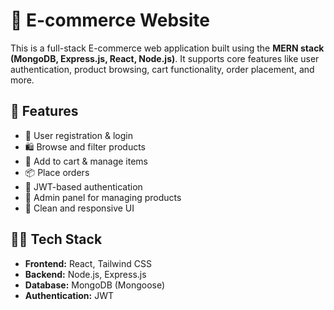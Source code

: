 # 🛒 E-commerce Website

This is a full-stack E-commerce web application built using the **MERN stack (MongoDB, Express.js, React, Node.js)**. It supports core features like user authentication, product browsing, cart functionality, order placement, and more.

## 🚀 Features

- 👤 User registration & login
- 🛍️ Browse and filter products
- 🛒 Add to cart & manage items
- 📦 Place orders
- 🔐 JWT-based authentication
- 🧾 Admin panel for managing products
- 💬 Clean and responsive UI

## 🧑‍💻 Tech Stack

- **Frontend:** React, Tailwind CSS
- **Backend:** Node.js, Express.js
- **Database:** MongoDB (Mongoose)
- **Authentication:** JWT


